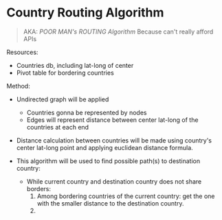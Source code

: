 # Country Routing Algorithm 

>AKA: *POOR MAN's ROUTING Algorithm*
>Because can't really afford APIs


Resources:

- Countries db, including lat-long of center
- Pivot table for bordering countries


Method:
- Undirected graph will be applied
  - Countries gonna be represented by nodes
  - Edges will represent distance between center lat-long of the countries at each end
- Distance calculation between countries will be made using country's center lat-long point and applying euclidean distance formula. 
- This algorithm will be used to find possible path(s) to destination country:

  - While current country and destination country does not share borders: 
    1. Among bordering countries of the current country: get the one with the smaller distance to the destination country. 
    2. 

